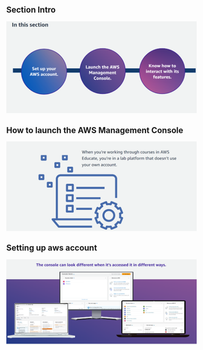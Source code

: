 ## Section Intro
![images/sectionIntro.png](images/sectionIntro.png)

## How to launch the AWS Management Console
![images/sectionIntro2.png](images/sectionIntro2.png)
## Setting up aws account
![images/sectionIntro3.png](images/sectionIntro3.png)

